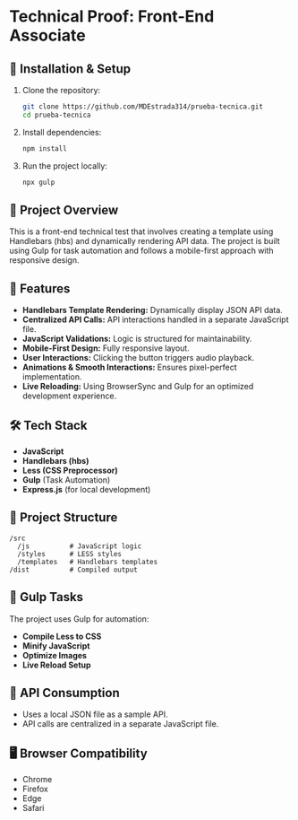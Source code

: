 # Technical Proof: Front-End Associate

## 🔧 Installation & Setup
1. Clone the repository:
   ```sh
   git clone https://github.com/MDEstrada314/prueba-tecnica.git
   cd prueba-tecnica
   ```
2. Install dependencies:
   ```sh
   npm install
   ```
3. Run the project locally:
   ```sh
   npx gulp
   ```

## 🚀 Project Overview
This is a front-end technical test that involves creating a template using Handlebars (hbs) and dynamically rendering API data. The project is built using Gulp for task automation and follows a mobile-first approach with responsive design.

## 📌 Features
- **Handlebars Template Rendering:** Dynamically display JSON API data.
- **Centralized API Calls:** API interactions handled in a separate JavaScript file.
- **JavaScript Validations:** Logic is structured for maintainability.
- **Mobile-First Design:** Fully responsive layout.
- **User Interactions:** Clicking the button triggers audio playback.
- **Animations & Smooth Interactions:** Ensures pixel-perfect implementation.
- **Live Reloading:** Using BrowserSync and Gulp for an optimized development experience.

## 🛠 Tech Stack
- **JavaScript** 
- **Handlebars (hbs)**
- **Less (CSS Preprocessor)**
- **Gulp** (Task Automation)
- **Express.js** (for local development)

## 📂 Project Structure
```
/src
  /js          # JavaScript logic
  /styles      # LESS styles
  /templates   # Handlebars templates
/dist          # Compiled output
```


## 📜 Gulp Tasks
The project uses Gulp for automation:
- **Compile Less to CSS**
- **Minify JavaScript**
- **Optimize Images**
- **Live Reload Setup**

## 📡 API Consumption
- Uses a local JSON file as a sample API.
- API calls are centralized in a separate JavaScript file.

## 🖥 Browser Compatibility
- Chrome
- Firefox
- Edge
- Safari


